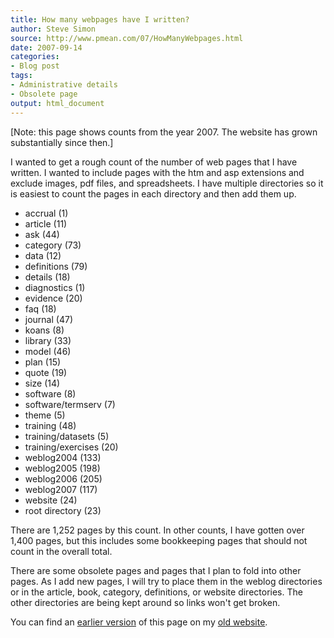 ```yaml
---
title: How many webpages have I written?
author: Steve Simon
source: http://www.pmean.com/07/HowManyWebpages.html
date: 2007-09-14
categories:
- Blog post
tags:
- Administrative details
- Obsolete page
output: html_document
---
```


[Note: this page shows counts from the year 2007. The website has grown substantially since then.]

I wanted to get a rough count of the number of web pages that I have written. I wanted to include pages with the htm and asp extensions and exclude images, pdf files, and spreadsheets. I have multiple directories so it is easiest to count the pages in each directory and then add them up.

+ accrual (1)
+ article (11)
+ ask (44)
+ category (73)
+ data (12)
+ definitions (79)
+ details (18)
+ diagnostics (1)
+ evidence (20)
+ faq (18)
+ journal (47)
+ koans (8)
+ library (33)
+ model (46)
+ plan (15)
+ quote (19)
+ size (14)
+ software (8)
+ software/termserv (7)
+ theme (5)
+ training (48)
+ training/datasets (5)
+ training/exercises (20)
+ weblog2004 (133)
+ weblog2005 (198)
+ weblog2006 (205)
+ weblog2007 (117)
+ website (24)
+ root directory (23)

There are 1,252 pages by this count. In other counts, I have gotten over 1,400 pages, but this includes some bookkeeping pages that should not count in the overall total.

There are some obsolete pages and pages that I plan to fold into other pages. As I add new pages, I will try to place them in the weblog directories or in the article, book, category, definitions, or website directories. The other directories are being kept around so links won't get broken.

You can find an [earlier version][sim1] of this page on my [old website][sim2].

[sim1]: http://www.pmean.com/07/HowManyWebpages.html
[sim2]: http://www.pmean.com
